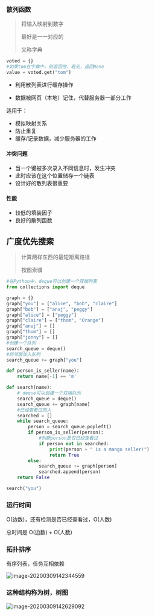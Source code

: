 ### 散列函数

>   将输入映射到数字
>
>   最好是一一对应的
>
>   又称字典

```python
voted = {}
#如果tom在字典中，则返回他，若无，返回None
value = voted.get("tom")
```

-   利用散列表进行缓存操作

-   数据被网页（本地）记住，代替服务器一部分工作

    

适用于：

-   模拟映射关系
-   防止重复
-   缓存/记录数据，减少服务器的工作

#### 冲突问题

-   当一个键被多次录入不同信息时，发生冲突
-   此时应该在这个位置储存一个链表
-   设计好的散列表很重要

#### 性能

-   较低的填装因子
-   良好的散列函数

## 广度优先搜索

>   计算两样东西的最短距离路径
>
>   按图索骥

```python
#在Python中，deque可以创建一个双端列表
from collections import deque

graph = {}
graph["you"] = ["alice", "bob", "claire"]
graph["bob"] = ["anuj", "peggy"]
graph["alice"] = ["peggy"]
graph["claire"] = ["thom", "Orange"]
graph["anuj"] = []
graph["thom"] = []
graph["jonny"] = []
#创建一个队列
search_queue = deque()
#将邻居加入队列
search_queue += graph["you"]

def person_is_seller(name):
    return name[-1] == 'm'

def search(name):
    # deque可以创建一个双端队列
    search_queue = deque()
    search_queue += graph[name]
    #已经查看过的人
    searched = []
    while search_queue:
        person = search_queue.popleft()
        if person_is_seller(person):
            #判断person是否已经查看过
            if person not in searched:
                print(person + " is a mango seller!")
                return True
        else:
            search_queue += graph[person]
            searched.append(person)
    return False

search("you")
```

### 运行时间

O(边数)，还有检测是否已经查看过，O(人数)

总时间是 O(边数) + O(人数)

### 

### 拓扑排序

有序列表，任务互相依赖

![image-20200309142344559](C:\Users\DELL\AppData\Roaming\Typora\typora-user-images\image-20200309142344559.png)

### 这种结构称为树，树图

![image-20200309142629092](C:\Users\DELL\AppData\Roaming\Typora\typora-user-images\image-20200309142629092.png)